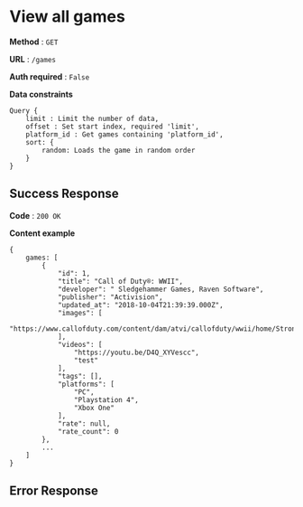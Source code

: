 # View all games

**Method** : `GET`

**URL** : `/games`

**Auth required** : `False`

**Data constraints** 
```
Query {
    limit : Limit the number of data,
    offset : Set start index, required 'limit',
    platform_id : Get games containing 'platform_id',
    sort: {
        random: Loads the game in random order
    }
}
```

## Success Response

**Code** : `200 OK`

**Content example**
```
{
    games: [
        {
            "id": 1,
            "title": "Call of Duty®: WWII",
            "developer": " Sledgehammer Games, Raven Software",
            "publisher": "Activision",
            "updated_at": "2018-10-04T21:39:39.000Z",
            "images": [
                "https://www.callofduty.com/content/dam/atvi/callofduty/wwii/home/Stronghold_Metadata_Image.jpg"
            ],
            "videos": [
                "https://youtu.be/D4Q_XYVescc",
                "test"
            ],
            "tags": [],
            "platforms": [
                "PC",
                "Playstation 4",
                "Xbox One"
            ],
            "rate": null,
            "rate_count": 0
        },
        ...
    ]
}
```

## Error Response
